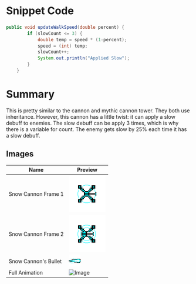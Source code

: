 
# Snippet Code
```java
public void updateWalkSpeed(double percent) {
        if (slowCount <= 3) {
            double temp = speed * (1-percent);
            speed = (int) temp;
            slowCount++;
            System.out.println("Applied Slow");
        }
    }
```

# Summary
This is pretty similar to the cannon and mythic cannon tower. They both use inheritance. However, this cannon has a little twist: it can apply a slow debuff to enemies. The slow debuff can be apply 3 times, which is why there is a variable for count. The enemy gets slow by 25% each time it has a slow debuff. 

## Images

| Name             | Preview                          |
|------------------|----------------------------------|
| Snow Cannon Frame 1   | ![Snow Cannon Frame 1](SnowCannon1.png)   |
| Snow Cannon Frame 2   | ![Snow Cannon Frame 2](SnowCannon2.png)   |
| Snow Cannon's Bullet  | ![Snow Cannon's Bullet](SnowCannonBullet.png) |
| Full Animation   |![Image](https://github.com/user-attachments/assets/ea1c1b77-62a6-456e-ab6e-4e8d84bafe86)|

